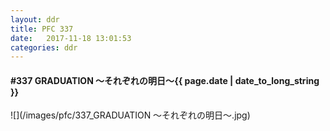 ```yaml
---
layout: ddr
title: PFC 337
date:   2017-11-18 13:01:53
categories: ddr
---
```


#### **#337** GRADUATION ～それぞれの明日～<span class="pull-right">{{ page.date | date_to_long_string }}</span>
![](/images/pfc/337_GRADUATION ～それぞれの明日～.jpg)
